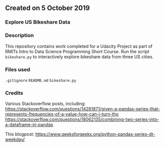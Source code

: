 ## Created on 5 October 2019

### Explore US Bikeshare Data

### Description
This repository contains work completed for a Udacity Project as part of RMITs Intro to Data Science Programming Short Course. Run the script `bikeshare.py` to interactively explore bikeshare data from three US cities.

### Files used
`.gitignore`
`README.md`
`bikeshare.py`

### Credits
Various Stackoverflow posts, including:
https://stackoverflow.com/questions/14281871/given-a-pandas-series-that-represents-frequencies-of-a-value-how-can-i-turn-tho
https://stackoverflow.com/questions/18062135/combining-two-series-into-a-dataframe-in-pandas

This blogpost:
https://www.geeksforgeeks.org/python-pandas-series-dt-weekday/
